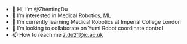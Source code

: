 - 👋 Hi, I’m @ZhentingDu
- 👀 I’m interested in Medical Robotics, ML
- 🌱 I’m currently learning Medical Robotics at Imperial College London
- 💞️ I’m looking to collaborate on Yumi Robot coordinate control
- 📫 How to reach me z.du21@ic.ac.uk

<!---
ZhentingDu/ZhentingDu is a ✨ special ✨ repository because its `README.md` (this file) appears on your GitHub profile.
You can click the Preview link to take a look at your changes.
--->
